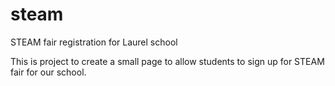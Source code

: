 # steam
STEAM fair registration for Laurel school

This is project to create a small page to allow students to sign up for STEAM fair for our school.
